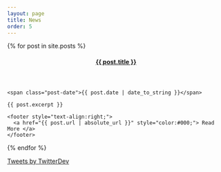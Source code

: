 ```yaml
---
layout: page
title: News
order: 5
---
```


<div class="posts">
  {% for post in site.posts %}
  <section class="post">
    <header>
      <h4 class="post-title">
        <a href="{{ post.url | absolute_url }}">
          {{ post.title }}
        </a>
      </h4>
    </header>

    <span class="post-date">{{ post.date | date_to_string }}</span>

    {{ post.excerpt }}

    <footer style="text-align:right;">
      <a href="{{ post.url | absolute_url }}" style="color:#000;"> Read More </a>
    </footer>
  </section>
  {% endfor %}
</div>



<a class="twitter-timeline" href="https://twitter.com/seg_gbg">Tweets by TwitterDev</a> <script async src="https://platform.twitter.com/widgets.js" charset="utf-8"></script>